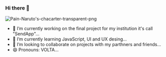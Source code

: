 ### Hi there 👋
<picture style="margin: 0 auto">
 <source media="(prefers-color-scheme: dark)" srcset="https://cdn.shopify.com/s/files/1/0594/5707/7305/products/F4798790-6BD1-4637-A4DB-9D4D0EF5CD88.gif?v=1651475585&width=350">
 <source media="(prefers-color-scheme: light)" srcset="https://cdn.shopify.com/s/files/1/0594/5707/7305/products/F4798790-6BD1-4637-A4DB-9D4D0EF5CD88.gif?v=1651475585&width=350">
 <img alt="Pain-Naruto's-chacarter-transparent-png" src="https://cdn.shopify.com/s/files/1/0594/5707/7305/products/F4798790-6BD1-4637-A4DB-9D4D0EF5CD88.gif?v=1651475585&width=350">
</picture>

- 🔭 I’m currently working on the final project for my institution it's call "SendApp"...
- 🌱 I’m currently learning JavaScript, UI and UX desing...
- 👯 I’m looking to collaborate on projects with my parthners and friends...
- 😄 Pronouns: VOLTA...


